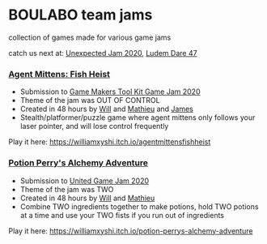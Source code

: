 # BOULABO team jams

collection of games made for various game jams

catch us next at: [Unexpected Jam 2020](https://itch.io/jam/unexpectedjam), [Ludem Dare 47](https://ldjam.com/)

### [Agent Mittens: Fish Heist](https://williamxyshi.itch.io/agentmittensfishheist) 
  - Submission to [Game Makers Tool Kit Game Jam 2020](https://itch.io/jam/gmtk-2020)
  - Theme of the jam was OUT OF CONTROL
  - Created in 48 hours by [Will](https://github.com/williamxyshi) and [Mathieu](https://github.com/masea3439) and [James](https://github.com/JamesMoreau)
  - Stealth/platformer/puzzle game where agent mittens only follows your laser pointer, and will lose control frequently
  
Play it here: https://williamxyshi.itch.io/agentmittensfishheist

### [Potion Perry's Alchemy Adventure](https://williamxyshi.itch.io/potion-perrys-alchemy-adventure) 
  - Submission to [United Game Jam 2020](https://itch.io/jam/united-game-jam-2020)
  - Theme of the jam was TWO
  - Created in 48 hours by [Will](https://github.com/williamxyshi) and [Mathieu](https://github.com/masea3439)
  - Combine TWO ingredients together to make potions, hold TWO potions at a time and use your TWO fists if you run out of ingredients

Play it here: https://williamxyshi.itch.io/potion-perrys-alchemy-adventure
